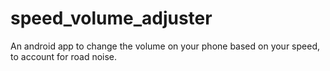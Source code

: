 # speed_volume_adjuster
An android app to change the volume on your phone based on your speed, to account for road noise.
